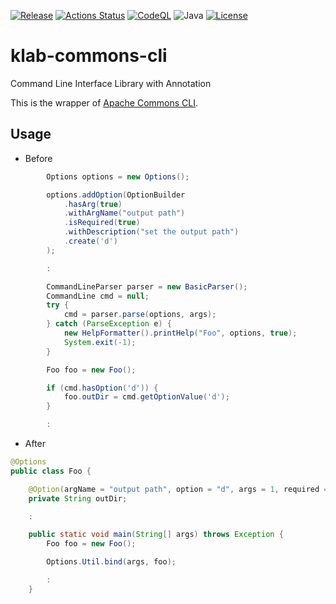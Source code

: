 [![Release](https://jitpack.io/v/umjammer/klab-commons-cli.svg)](https://jitpack.io/#umjammer/klab-commons-cli)
[![Actions Status](https://github.com/umjammer/klab-commons-cli/workflows/Java%20CI/badge.svg)](https://github.com/umjammer/klab-commons-cli/actions)
[![CodeQL](https://github.com/umjammer/klab-commons-cli/actions/workflows/codeql-analysis.yml/badge.svg)](https://github.com/umjammer/klab-commons-cli/actions/workflows/codeql-analysis.yml)
![Java](https://img.shields.io/badge/Java-8-b07219)
[![License](https://img.shields.io/badge/License-APACHE%20LICENSE%2C%20VERSION%202.0-brightgreen.svg)](http://www.apache.org/licenses/LICENSE-2.0)

# klab-commons-cli

Command Line Interface Library with Annotation

This is the wrapper of [Apache Commons CLI](http://commons.apache.org/proper/commons-cli/).

## Usage

* Before

```Java
        Options options = new Options();

        options.addOption(OptionBuilder
            .hasArg(true)
            .withArgName("output path")
            .isRequired(true)
            .withDescription("set the output path")
            .create('d')
        );

        :

        CommandLineParser parser = new BasicParser();
        CommandLine cmd = null;
        try {
            cmd = parser.parse(options, args);
        } catch (ParseException e) {
            new HelpFormatter().printHelp("Foo", options, true);
            System.exit(-1);
        }

        Foo foo = new Foo();

        if (cmd.hasOption('d')) {
            foo.outDir = cmd.getOptionValue('d');
        }

        :
```


* After

```Java
@Options
public class Foo {

    @Option(argName = "output path", option = "d", args = 1, required = true, description = "set the output path")
    private String outDir;

    :

    public static void main(String[] args) throws Exception {
        Foo foo = new Foo();

        Options.Util.bind(args, foo);

        :
    }
```
